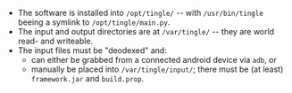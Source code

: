 * The software is installed into `/opt/tingle/` -- with `/usr/bin/tingle` beeing a symlink to `/opt/tingle/main.py`.
* The input and output directories are at `/var/tingle/` -- they are world read- and writeable.
* The input files must be "deodexed" and:
  - can either be grabbed from a connected android device via `adb`, or
  - manually be placed into `/var/tingle/input/`; there must be (at least) `framework.jar` and `build.prop`.

